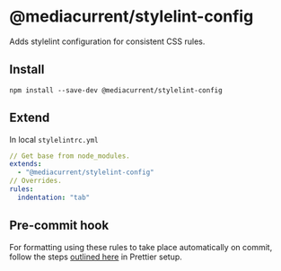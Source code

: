 # @mediacurrent/stylelint-config

Adds stylelint configuration for consistent CSS rules.

## Install

`npm install --save-dev @mediacurrent/stylelint-config`

## Extend

In local `stylelintrc.yml`

```yaml
// Get base from node_modules.
extends:
  - "@mediacurrent/stylelint-config"
// Overrides.
rules: 
  indentation: "tab"
```

## Pre-commit hook
For formatting using these rules to take place automatically on commit, follow the steps [outlined here](https://github.com/mediacurrent/prettier-config#pre-commit-hook) in Prettier setup.
